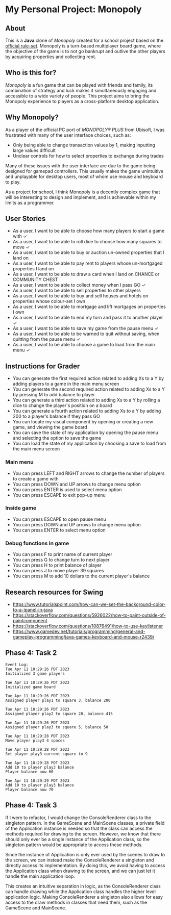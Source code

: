 # My Personal Project: Monopoly

## About

This is a **Java** clone of *Monopoly* created for a school project based
on the [official rule-set](https://www.officialgamerules.org/monopoly).
Monopoly is a turn-based multiplayer board game, where the objective
of the game is to not go bankrupt and outlive the other players by
acquiring properties and collecting rent.

## Who is this for?

*Monopoly* is a fun game that can be played with friends and family, its
combination of strategy and luck makes it simultaneously engaging and
accessible to a wide variety of people. This project aims to bring the
Monopoly experience to players as a cross-platform desktop application.

## Why Monopoly?

As a player of the official PC port of *MONOPOLY® PLUS* from Ubisoft,
I was frustrated with many of the user interface choices, such as:
- Only being able to change transaction values by 1, making inputting
large values difficult
- Unclear controls for how to select properties to exchange during trades

Many of these issues with the user interface are due to the game being designed
for gamepad controllers. This usually makes the game unintuitive and unplayable
for desktop users, most of whom use mouse and keyboard to play.

As a project for school, I think Monopoly is a decently complex game that
will be interesting to design and implement, and is achievable within my
limits as a programmer.

## User Stories

- As a user, I want to be able to choose how many players to start a game with ✓
- As a user, I want to be able to roll dice to choose how many squares to move ✓
- As a user, I want to be able to buy or auction un-owned properties that I land on
- As a user, I want to be able to pay rent to players whose un-mortgaged properties I land on
- As a user, I want to be able to draw a card when I land on CHANCE or COMMUNITY CHEST
- As a user, I want to be able to collect money when I pass GO ✓
- As a user, I want to be able to sell properties to other players
- As a user, I want to be able to buy and sell houses and hotels on properties whose colour-set I own
- As a user, I want to be able to mortgage and lift mortgages on properties I own
- As a user, I want to be able to end my turn and pass it to another player ✓
- As a user, I want to be able to save my game from the pause menu ✓
- As a user, I want to be able to be warned to quit without saving, when quitting from the pause menu ✓
- As a user, I want to be able to choose a game to load from the main menu ✓

## Instructions for Grader

- You can generate the first required action related to adding Xs to a Y by adding players to a game in the main menu screen
- You can generate the second required action related to adding Xs to a Y by pressing M to add balance to player
- You can generate a third action related to adding Xs to a Y by rolling a dice to change the player's position on a board
- You can generate a fourth action related to adding Xs to a Y by adding 200 to a player's balance if they pass GO
- You can locate my visual component by opening or creating a new game, and viewing the game board
- You can save the state of my application by opening the pause menu and selecting the option to save the game
- You can load the state of my application by choosing a save to load from the main menu screen

### Main menu
- You can press LEFT and RIGHT arrows to change the number of players to create a game with
- You can press DOWN and UP arrows to change menu option
- You can press ENTER is used to select menu option
- You can press ESCAPE to exit pop-up menu

### Inside game
- You can press ESCAPE to open pause menu
- You can press DOWN and UP arrows to change menu option
- You can press ENTER to select menu option

### Debug functions in game
- You can press F to print name of current player
- You can press G to change turn to next player
- You can press H to print balance of player
- You can press J to move player 39 squares
- You can press M to add 10 dollars to the current player's balance

## Research resources for Swing
- https://www.tutorialspoint.com/how-can-we-set-the-background-color-to-a-jpanel-in-java
- https://stackoverflow.com/questions/5926022/how-to-paint-outside-of-paintcomponent
- https://stackoverflow.com/questions/10876491/how-to-use-keylistener
- https://www.gamedev.net/tutorials/programming/general-and-gameplay-programming/java-games-keyboard-and-mouse-r2439/

## Phase 4: Task 2
```
Event Log:
Tue Apr 11 10:29:26 PDT 2023
Initialized 3 game players

Tue Apr 11 10:29:26 PDT 2023
Initialized game board

Tue Apr 11 10:29:26 PDT 2023
Assigned player play1 to square 3, balance 200

Tue Apr 11 10:29:26 PDT 2023
Assigned player play2 to square 20, balance 415

Tue Apr 11 10:29:26 PDT 2023
Assigned player play3 to square 5, balance 50

Tue Apr 11 10:29:28 PDT 2023
Move player play3 4 spaces

Tue Apr 11 10:29:28 PDT 2023
Set player play3 current square to 9

Tue Apr 11 10:29:28 PDT 2023
Add 10 to player play3 balance
Player balance now 60

Tue Apr 11 10:29:29 PDT 2023
Add 10 to player play3 balance
Player balance now 70
```

## Phase 4: Task 3

If I were to refactor, I would change the ConsoleRenderer class to the singleton pattern. In the GameScene and MainScene
classes, a private field of the Application instance is needed so that the class can access the methods required for
drawing to the screen. However, we know that there should only ever be a single instance of the Application class, so
the singleton pattern would be appropriate to access these methods.

Since the instance of Application is only ever used by the scenes to draw to the screen, we can instead make the
ConsoleRenderer a singleton and directly access its implementation. By doing this, we avoid having to access the
Application class when drawing to the screen, and we can just let it handle the main application loop.

This creates an intuitive separation in logic, as the ConsoleRenderer class can handle drawing while the Application
class handles the higher level application logic. Making ConsoleRenderer a singleton also allows for easy access to the
draw methods in classes that need them, such as the GameScene and MainScene.

